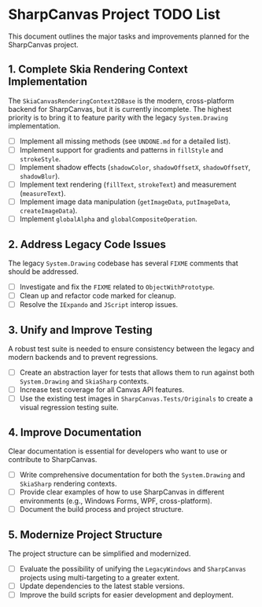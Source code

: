 # SharpCanvas Project TODO List

This document outlines the major tasks and improvements planned for the SharpCanvas project.

## 1. Complete Skia Rendering Context Implementation
The `SkiaCanvasRenderingContext2DBase` is the modern, cross-platform backend for SharpCanvas, but it is currently incomplete. The highest priority is to bring it to feature parity with the legacy `System.Drawing` implementation.

- [ ] Implement all missing methods (see `UNDONE.md` for a detailed list).
- [ ] Implement support for gradients and patterns in `fillStyle` and `strokeStyle`.
- [ ] Implement shadow effects (`shadowColor`, `shadowOffsetX`, `shadowOffsetY`, `shadowBlur`).
- [ ] Implement text rendering (`fillText`, `strokeText`) and measurement (`measureText`).
- [ ] Implement image data manipulation (`getImageData`, `putImageData`, `createImageData`).
- [ ] Implement `globalAlpha` and `globalCompositeOperation`.

## 2. Address Legacy Code Issues
The legacy `System.Drawing` codebase has several `FIXME` comments that should be addressed.

- [ ] Investigate and fix the `FIXME` related to `ObjectWithPrototype`.
- [ ] Clean up and refactor code marked for cleanup.
- [ ] Resolve the `IExpando` and `JScript` interop issues.

## 3. Unify and Improve Testing
A robust test suite is needed to ensure consistency between the legacy and modern backends and to prevent regressions.

- [ ] Create an abstraction layer for tests that allows them to run against both `System.Drawing` and `SkiaSharp` contexts.
- [ ] Increase test coverage for all Canvas API features.
- [ ] Use the existing test images in `SharpCanvas.Tests/Originals` to create a visual regression testing suite.

## 4. Improve Documentation
Clear documentation is essential for developers who want to use or contribute to SharpCanvas.

- [ ] Write comprehensive documentation for both the `System.Drawing` and `SkiaSharp` rendering contexts.
- [ ] Provide clear examples of how to use SharpCanvas in different environments (e.g., Windows Forms, WPF, cross-platform).
- [ ] Document the build process and project structure.

## 5. Modernize Project Structure
The project structure can be simplified and modernized.

- [ ] Evaluate the possibility of unifying the `LegacyWindows` and `SharpCanvas` projects using multi-targeting to a greater extent.
- [ ] Update dependencies to the latest stable versions.
- [ ] Improve the build scripts for easier development and deployment.
